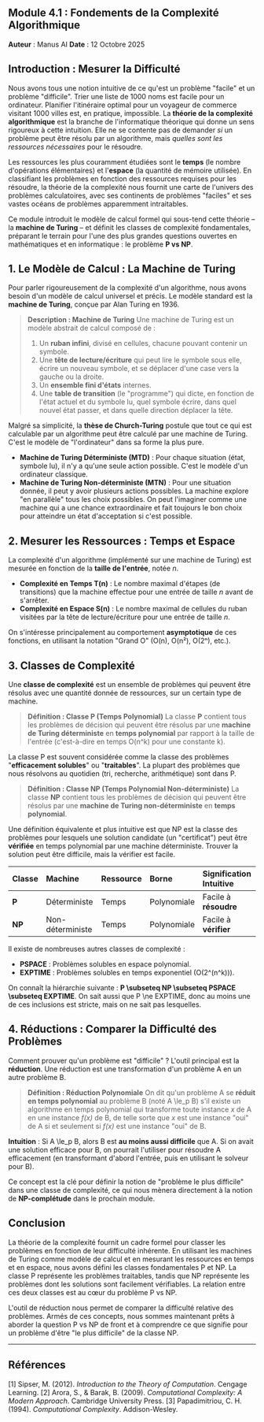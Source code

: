 ## Module 4.1 : Fondements de la Complexité Algorithmique

**Auteur** : Manus AI
**Date** : 12 Octobre 2025

## Introduction : Mesurer la Difficulté

Nous avons tous une notion intuitive de ce qu'est un problème "facile" et un problème "difficile". Trier une liste de 1000 noms est facile pour un ordinateur. Planifier l'itinéraire optimal pour un voyageur de commerce visitant 1000 villes est, en pratique, impossible. La **théorie de la complexité algorithmique** est la branche de l'informatique théorique qui donne un sens rigoureux à cette intuition. Elle ne se contente pas de demander *si* un problème peut être résolu par un algorithme, mais *quelles sont les ressources nécessaires* pour le résoudre.

Les ressources les plus couramment étudiées sont le **temps** (le nombre d'opérations élémentaires) et l'**espace** (la quantité de mémoire utilisée). En classifiant les problèmes en fonction des ressources requises pour les résoudre, la théorie de la complexité nous fournit une carte de l'univers des problèmes calculatoires, avec ses continents de problèmes "faciles" et ses vastes océans de problèmes apparemment intraitables.

Ce module introduit le modèle de calcul formel qui sous-tend cette théorie – la **machine de Turing** – et définit les classes de complexité fondamentales, préparant le terrain pour l'une des plus grandes questions ouvertes en mathématiques et en informatique : le problème **P vs NP**.

## 1. Le Modèle de Calcul : La Machine de Turing

Pour parler rigoureusement de la complexité d'un algorithme, nous avons besoin d'un modèle de calcul universel et précis. Le modèle standard est la **machine de Turing**, conçue par Alan Turing en 1936.

> **Description : Machine de Turing**
> Une machine de Turing est un modèle abstrait de calcul composé de :
> 1.  Un **ruban infini**, divisé en cellules, chacune pouvant contenir un symbole.
> 2.  Une **tête de lecture/écriture** qui peut lire le symbole sous elle, écrire un nouveau symbole, et se déplacer d'une case vers la gauche ou la droite.
> 3.  Un **ensemble fini d'états** internes.
> 4.  Une **table de transition** (le "programme") qui dicte, en fonction de l'état actuel et du symbole lu, quel symbole écrire, dans quel nouvel état passer, et dans quelle direction déplacer la tête.

Malgré sa simplicité, la **thèse de Church-Turing** postule que tout ce qui est calculable par un algorithme peut être calculé par une machine de Turing. C'est le modèle de "l'ordinateur" dans sa forme la plus pure.

- **Machine de Turing Déterministe (MTD)** : Pour chaque situation (état, symbole lu), il n'y a qu'une seule action possible. C'est le modèle d'un ordinateur classique.
- **Machine de Turing Non-déterministe (MTN)** : Pour une situation donnée, il peut y avoir plusieurs actions possibles. La machine explore "en parallèle" tous les choix possibles. On peut l'imaginer comme une machine qui a une chance extraordinaire et fait toujours le bon choix pour atteindre un état d'acceptation si c'est possible.

## 2. Mesurer les Ressources : Temps et Espace

La complexité d'un algorithme (implémenté sur une machine de Turing) est mesurée en fonction de la **taille de l'entrée**, notée *n*.

- **Complexité en Temps T(n)** : Le nombre maximal d'étapes (de transitions) que la machine effectue pour une entrée de taille *n* avant de s'arrêter.
- **Complexité en Espace S(n)** : Le nombre maximal de cellules du ruban visitées par la tête de lecture/écriture pour une entrée de taille *n*.

On s'intéresse principalement au comportement **asymptotique** de ces fonctions, en utilisant la notation "Grand O" (O(n), O(n²), O(2ⁿ), etc.).

## 3. Classes de Complexité

Une **classe de complexité** est un ensemble de problèmes qui peuvent être résolus avec une quantité donnée de ressources, sur un certain type de machine.

> **Définition : Classe P (Temps Polynomial)**
> La classe **P** contient tous les problèmes de décision qui peuvent être résolus par une **machine de Turing déterministe** en **temps polynomial** par rapport à la taille de l'entrée (c'est-à-dire en temps O(n^k) pour une constante k).

La classe P est souvent considérée comme la classe des problèmes "**efficacement solubles**" ou "**traitables**". La plupart des problèmes que nous résolvons au quotidien (tri, recherche, arithmétique) sont dans P.

> **Définition : Classe NP (Temps Polynomial Non-déterministe)**
> La classe **NP** contient tous les problèmes de décision qui peuvent être résolus par une **machine de Turing non-déterministe** en **temps polynomial**.

Une définition équivalente et plus intuitive est que NP est la classe des problèmes pour lesquels une solution candidate (un "certificat") peut être **vérifiée** en temps polynomial par une machine déterministe. Trouver la solution peut être difficile, mais la vérifier est facile.

| Classe | Machine | Ressource | Borne | Signification Intuitive |
| :--- | :--- | :--- | :--- | :--- |
| **P** | Déterministe | Temps | Polynomiale | Facile à **résoudre** |
| **NP** | Non-déterministe | Temps | Polynomiale | Facile à **vérifier** |

Il existe de nombreuses autres classes de complexité :
- **PSPACE** : Problèmes solubles en espace polynomial.
- **EXPTIME** : Problèmes solubles en temps exponentiel (O(2^(n^k))).

On connaît la hiérarchie suivante : **P \subseteq NP \subseteq PSPACE \subseteq EXPTIME**. On sait aussi que P \ne EXPTIME, donc au moins une de ces inclusions est stricte, mais on ne sait pas lesquelles.

## 4. Réductions : Comparer la Difficulté des Problèmes

Comment prouver qu'un problème est "difficile" ? L'outil principal est la **réduction**. Une réduction est une transformation d'un problème A en un autre problème B.

> **Définition : Réduction Polynomiale**
> On dit qu'un problème A se **réduit en temps polynomial** au problème B (noté A \le_p B) s'il existe un algorithme en temps polynomial qui transforme toute instance *x* de A en une instance *f(x)* de B, de telle sorte que *x* est une instance "oui" de A si et seulement si *f(x)* est une instance "oui" de B.

**Intuition** : Si A \le_p B, alors B est **au moins aussi difficile** que A. Si on avait une solution efficace pour B, on pourrait l'utiliser pour résoudre A efficacement (en transformant d'abord l'entrée, puis en utilisant le solveur pour B).

Ce concept est la clé pour définir la notion de "problème le plus difficile" dans une classe de complexité, ce qui nous mènera directement à la notion de **NP-complétude** dans le prochain module.

## Conclusion

La théorie de la complexité fournit un cadre formel pour classer les problèmes en fonction de leur difficulté inhérente. En utilisant les machines de Turing comme modèle de calcul et en mesurant les ressources en temps et en espace, nous avons défini les classes fondamentales P et NP. La classe P représente les problèmes traitables, tandis que NP représente les problèmes dont les solutions sont facilement vérifiables. La relation entre ces deux classes est au cœur du problème P vs NP.

L'outil de réduction nous permet de comparer la difficulté relative des problèmes. Armés de ces concepts, nous sommes maintenant prêts à aborder la question P vs NP de front et à comprendre ce que signifie pour un problème d'être "le plus difficile" de la classe NP.

---

## Références

[1] Sipser, M. (2012). *Introduction to the Theory of Computation*. Cengage Learning.
[2] Arora, S., & Barak, B. (2009). *Computational Complexity: A Modern Approach*. Cambridge University Press.
[3] Papadimitriou, C. H. (1994). *Computational Complexity*. Addison-Wesley.

